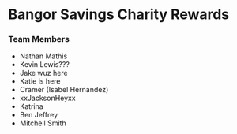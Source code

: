 # Bangor Savings Charity Rewards

### Team Members
- Nathan Mathis
- Kevin Lewis???
- Jake wuz here
- Katie is here
- Cramer (Isabel Hernandez)
- xxJacksonHeyxx
- Katrina
- Ben Jeffrey
- Mitchell Smith